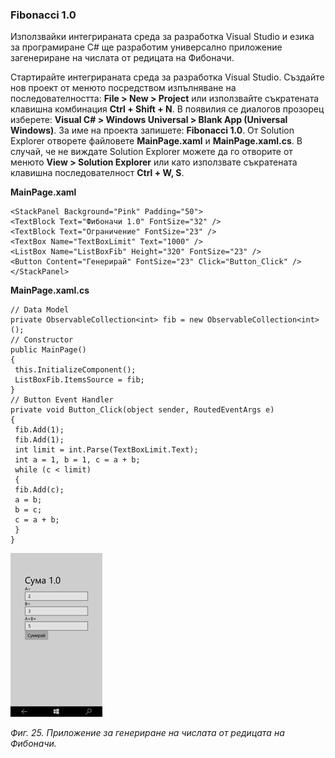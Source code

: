 ### Fibonacci 1.0

Използвайки интегрираната среда за разработка Visual Studio и езика за програмиране C\# ще разработим универсално приложение загенериране на числата от редицата на Фибоначи.

Стартирайте интегрираната среда за разработка Visual Studio. Създайте нов проект от менюто посредством изпълняване на последователността: **File &gt; New &gt; Project** или използвайте съкратената клавишна комбинация **Ctrl + Shift + N**. В появилия се диалогов прозорец изберете: **Visual C\# &gt; Windows Universal &gt; Blank App \(Universal Windows\)**. За име на проекта запишете: **Fibonacci 1.0**. От Solution Explorer отворете файловете **MainPage.xaml** и **MainPage.xaml.cs**. В случай, че не виждате Solution Explorer можете да го отворите от менюто **View &gt; Solution Explorer** или като използвате съкратената клавишна последователност **Ctrl + W, S**.

**MainPage.xaml**

```
<StackPanel Background="Pink" Padding="50">
<TextBlock Text="Фибоначи 1.0" FontSize="32" />
<TextBlock Text="Ограничение" FontSize="23" />
<TextBox Name="TextBoxLimit" Text="1000" />
<ListBox Name="ListBoxFib" Height="320" FontSize="23" />
<Button Content="Генерирай" FontSize="23" Click="Button_Click" />
</StackPanel>
```

**MainPage.xaml.cs**

```
// Data Model
private ObservableCollection<int> fib = new ObservableCollection<int>();
// Constructor
public MainPage()
{
 this.InitializeComponent();
 ListBoxFib.ItemsSource = fib;
}
// Button Event Handler
private void Button_Click(object sender, RoutedEventArgs e)
{
 fib.Add(1);
 fib.Add(1);
 int limit = int.Parse(TextBoxLimit.Text);
 int a = 1, b = 1, c = a + b;
 while (c < limit)
 {
 fib.Add(c);
 a = b;
 b = c;
 c = a + b;
 }
}
```

![](/chapter1/25.png)

_Фиг. 25. Приложение за генериране на числата от редицата на Фибоначи._

